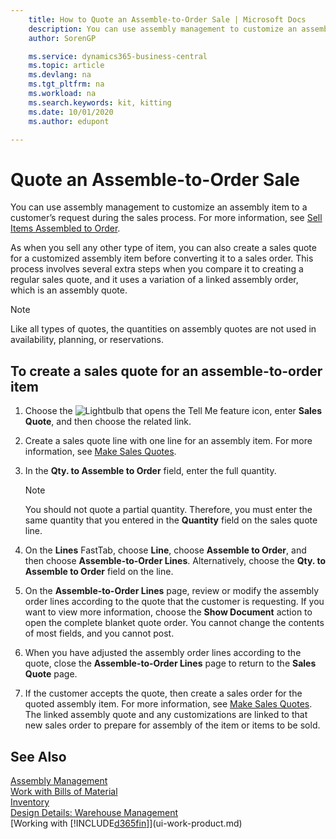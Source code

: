 ```yaml
---
    title: How to Quote an Assemble-to-Order Sale | Microsoft Docs
    description: You can use assembly management to customize an assembly item to a customer’s request during the sales process.
    author: SorenGP

    ms.service: dynamics365-business-central
    ms.topic: article
    ms.devlang: na
    ms.tgt_pltfrm: na
    ms.workload: na
    ms.search.keywords: kit, kitting
    ms.date: 10/01/2020
    ms.author: edupont

---
```

# Quote an Assemble-to-Order Sale
You can use assembly management to customize an assembly item to a customer’s request during the sales process. For more information, see [Sell Items Assembled to Order](assembly-how-to-sell-items-assembled-to-order.md).  

As when you sell any other type of item, you can also create a sales quote for a customized assembly item before converting it to a sales order. This process involves several extra steps when you compare it to creating a regular sales quote, and it uses a variation of a linked assembly order, which is an assembly quote.

> [!NOTE]  
>  Like all types of quotes, the quantities on assembly quotes are not used in availability, planning, or reservations.  

## To create a sales quote for an assemble-to-order item  
1.  Choose the ![Lightbulb that opens the Tell Me feature](media/ui-search/search_small.png "Tell me what you want to do") icon, enter **Sales Quote**, and then choose the related link.  
2.  Create a sales quote line with one line for an assembly item. For more information, see [Make Sales Quotes](sales-how-make-offers.md).  
3.  In the **Qty. to Assemble to Order** field, enter the full quantity.

    > [!NOTE]  
    >  You should not quote a partial quantity. Therefore, you must enter the same quantity that you entered in the **Quantity** field on the sales quote line.  

4.  On the **Lines** FastTab, choose **Line**, choose **Assemble to Order**, and then choose **Assemble-to-Order Lines**. Alternatively, choose the **Qty. to Assemble to Order** field on the line.  
5.  On the **Assemble-to-Order Lines** page, review or modify the assembly order lines according to the quote that the customer is requesting. If you want to view more information, choose the **Show Document** action to open the complete blanket quote order. You cannot change the contents of most fields, and you cannot post.  
6.  When you have adjusted the assembly order lines according to the quote, close the **Assemble-to-Order Lines** page to return to the **Sales Quote** page.  
7.  If the customer accepts the quote, then create a sales order for the quoted assembly item. For more information, see [Make Sales Quotes](sales-how-make-offers.md). The linked assembly quote and any customizations are linked to that new sales order to prepare for assembly of the item or items to be sold.  

## See Also  
[Assembly Management](assembly-assemble-items.md)  
[Work with Bills of Material](inventory-how-work-BOMs.md)  
[Inventory](inventory-manage-inventory.md)  
[Design Details: Warehouse Management](design-details-warehouse-management.md)  
[Working with [!INCLUDE[d365fin](includes/d365fin_md.md)]](ui-work-product.md)
